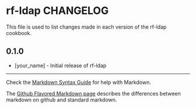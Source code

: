 rf-ldap CHANGELOG
=================

This file is used to list changes made in each version of the rf-ldap cookbook.

0.1.0
-----
- [your_name] - Initial release of rf-ldap

- - -
Check the [Markdown Syntax Guide](http://daringfireball.net/projects/markdown/syntax) for help with Markdown.

The [Github Flavored Markdown page](http://github.github.com/github-flavored-markdown/) describes the differences between markdown on github and standard markdown.
